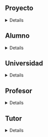 <summary>

## Proyecto

</summary>
<details>

<p>

### Crafty Accesorios

_E-commerce de artesanías, producto de un proyecto final de la misma universidad_
[@CraftyAccs](https://www.instagram.com/craftyaccs/)

</p>

</details>
<summary>

## Alumno

</summary>
<details>

<p>

### Galo Meggiolaro

> "Front-end developer en eterno entrenamiento"

**[Linked-In](https://www.linkedin.com/in/galomeggiolaro/)
[Twitter](https://twitter.com/Wtscrackin)**

</p>

</details>

<summary>

## Universidad

</summary>

<details>

<p>

### CODERHOUSE

> _Democratizando la educación_ > [CODERHOUSE](https://www.coderhouse.com/)

</p>

</details>

<summary>

## Profesor

</summary>

<details>

<p>

### Horacio Gutierrez

[GitHub](https://github.com/HoracioGutierrez)
[Linked-In](https://www.linkedin.com/in/horacioegutierrez/)

</p>

</details>

<summary>

## Tutor

</summary>

<details>

<p>

### Patricio Pallua

[Linked-In](https://www.linkedin.com/in/patricio-federico-pallua-pessagno/)

</p>

</details>
